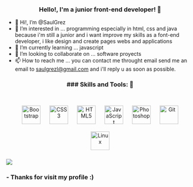 ### <div align="center">Hello!, I'm a junior front-end developer! 🚀</div> 

- 👋 Hi!, I’m @SaulGrez
- 👀 I’m interested in ... programming especially in html, css and java because i'm still a junior and i want improve my skills as a font-end developer, i like design and create pages webs and applications  
- 🌱 I’m currently learning ... javascript
- 💞️ I’m looking to collaborate on ... software proyects
- 📫 How to reach me ... you can contact me throught email send me an email to saulgrezl@gmail.com and i'll reply u as soon as possible.  

### <div align="center">### Skills and Tools: 👜</div> <br>
<div align="center">
<img style="margin: 10px" src="https://profilinator.rishav.dev/skills-assets/bootstrap-plain.svg" alt="Bootstrap" height="50" />  
<img style="margin: 10px" src="https://profilinator.rishav.dev/skills-assets/css3-original-wordmark.svg" alt="CSS3" height="50" />  
<img style="margin: 10px" src="https://profilinator.rishav.dev/skills-assets/html5-original-wordmark.svg" alt="HTML5" height="50" />   
<img style="margin: 10px" src="https://profilinator.rishav.dev/skills-assets/javascript-original.svg" alt="JavaScript" height="50" />   
<img style="margin: 10px" src="https://profilinator.rishav.dev/skills-assets/photoshop-plain.svg" alt="Photoshop" height="50" /> 
  <img style="margin: 10px" src="https://profilinator.rishav.dev/skills-assets/git-scm-icon.svg" alt="Git" height="50" />  
<img style="margin: 10px" src="https://profilinator.rishav.dev/skills-assets/linux-original.svg" alt="Linux" height="50" /> 
</div>

<!---
SaulGrez/SaulGrez is a ✨ special ✨ repository because its `README.md` (this file) appears on your GitHub profile.
You can click the Preview link to take a look at your changes.
--->
![ ](https://i.pinimg.com/originals/05/9b/6a/059b6a40b4c29a225ac60a9d127826fd.gif)
### - Thanks for visit my profile :)
